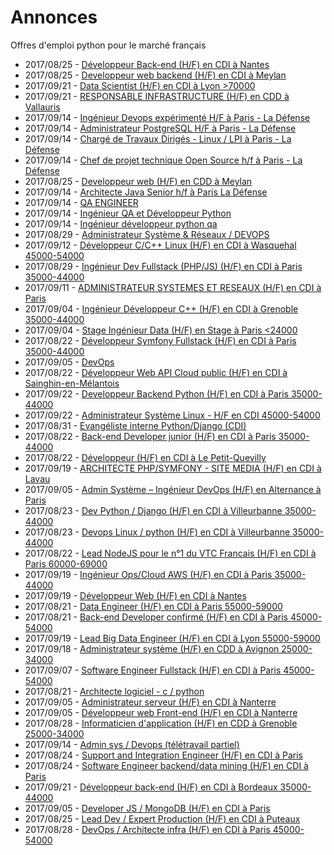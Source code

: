 # Annonces

Offres d'emploi python pour le marché français

* 2017/08/25 - [Développeur Back-end (H/F) en CDI à Nantes](http://www.pyjobs.fr/jobs/details/5863/developpeur-back-end-h-f-en-cdi-a-nantes "Développeur Back-end (H/F) en CDI à Nantes")
* 2017/08/25 - [Developpeur web backend (H/F) en CDI à Meylan](http://www.pyjobs.fr/jobs/details/5862/developpeur-web-backend-h-f-en-cdi-a-meylan "Developpeur web backend (H/F) en CDI à Meylan")
* 2017/09/21 - [Data Scientist (H/F) en CDI à Lyon >70000](http://www.pyjobs.fr/jobs/details/5894/data-scientist-h-f-en-cdi-a-lyon-70000 "Data Scientist (H/F) en CDI à Lyon >70000")
* 2017/09/21 - [RESPONSABLE INFRASTRUCTURE (H/F) en CDD à Vallauris](http://www.pyjobs.fr/jobs/details/5895/responsable-infrastructure-h-f-en-cdd-a-vallauris "RESPONSABLE INFRASTRUCTURE (H/F) en CDD à Vallauris")
* 2017/09/14 - [Ingénieur Devops expérimenté H/F à Paris - La Défense](http://www.pyjobs.fr/jobs/details/5885/ingenieur-devops-experimente-h-f-a-paris-la-defense "Ingénieur Devops expérimenté H/F à Paris - La Défense")
* 2017/09/14 - [Administrateur PostgreSQL H/F à Paris - La Défense](http://www.pyjobs.fr/jobs/details/5886/administrateur-postgresql-h-f-a-paris-la-defense "Administrateur PostgreSQL H/F à Paris - La Défense")
* 2017/09/14 - [Chargé de Travaux Dirigés - Linux / LPI à Paris - La Défense](http://www.pyjobs.fr/jobs/details/5887/charge-de-travaux-diriges-linux-lpi-a-paris-la-defense "Chargé de Travaux Dirigés - Linux / LPI à Paris - La Défense")
* 2017/09/14 - [Chef de projet technique Open Source h/f à Paris - La Défense](http://www.pyjobs.fr/jobs/details/5884/chef-de-projet-technique-open-source-h-f-a-paris-la-defense "Chef de projet technique Open Source h/f à Paris - La Défense")
* 2017/08/25 - [Developpeur web (H/F) en CDD à Meylan](http://www.pyjobs.fr/jobs/details/5861/developpeur-web-h-f-en-cdd-a-meylan "Developpeur web (H/F) en CDD à Meylan")
* 2017/09/14 - [Architecte Java Senior h/f à Paris La Défense](http://www.pyjobs.fr/jobs/details/5883/architecte-java-senior-h-f-a-paris-la-defense "Architecte Java Senior h/f à Paris La Défense")
* 2017/09/14 - [QA ENGINEER](http://www.pyjobs.fr/jobs/details/5881/qa-engineer "QA ENGINEER")
* 2017/09/14 - [Ingénieur QA et Développeur Python](http://www.pyjobs.fr/jobs/details/5880/ingenieur-qa-et-developpeur-python "Ingénieur QA et Développeur Python")
* 2017/09/14 - [Ingénieur développeur python qa](http://www.pyjobs.fr/jobs/details/5882/ingenieur-developpeur-python-qa "Ingénieur développeur python qa")
* 2017/08/29 - [Administrateur Système & Réseaux / DEVOPS](http://www.pyjobs.fr/jobs/details/5868/administrateur-systeme-reseaux-devops "Administrateur Système & Réseaux / DEVOPS")
* 2017/09/12 - [Développeur C/C++ Linux (H/F) en CDI à Wasquehal 45000-54000](http://www.pyjobs.fr/jobs/details/5879/developpeur-c-c-linux-h-f-en-cdi-a-wasquehal-45000-54000 "Développeur C/C++ Linux (H/F) en CDI à Wasquehal 45000-54000")
* 2017/08/29 - [Ingénieur Dev Fullstack (PHP/JS) (H/F) en CDI à Paris 35000-44000](http://www.pyjobs.fr/jobs/details/5867/ingenieur-dev-fullstack-php-js-h-f-en-cdi-a-paris-35000-44000 "Ingénieur Dev Fullstack (PHP/JS) (H/F) en CDI à Paris 35000-44000")
* 2017/09/11 - [ADMINISTRATEUR SYSTEMES ET RESEAUX  (H/F) en CDI à Paris](http://www.pyjobs.fr/jobs/details/5878/administrateur-systemes-et-reseaux-h-f-en-cdi-a-paris "ADMINISTRATEUR SYSTEMES ET RESEAUX  (H/F) en CDI à Paris")
* 2017/09/04 - [Ingénieur Développeur C++ (H/F) en CDI à Grenoble 35000-44000](http://www.pyjobs.fr/jobs/details/5871/ingenieur-developpeur-c-h-f-en-cdi-a-grenoble-35000-44000 "Ingénieur Développeur C++ (H/F) en CDI à Grenoble 35000-44000")
* 2017/09/04 - [Stage Ingénieur Data (H/F) en Stage à Paris <24000](http://www.pyjobs.fr/jobs/details/5870/stage-ingenieur-data-h-f-en-stage-a-paris-24000 "Stage Ingénieur Data (H/F) en Stage à Paris <24000")
* 2017/08/22 - [Développeur Symfony Fullstack (H/F) en CDI à Paris 35000-44000](http://www.pyjobs.fr/jobs/details/5854/developpeur-symfony-fullstack-h-f-en-cdi-a-paris-35000-44000 "Développeur Symfony Fullstack (H/F) en CDI à Paris 35000-44000")
* 2017/09/05 - [DevOps](http://www.pyjobs.fr/jobs/details/5876/devops "DevOps")
* 2017/08/22 - [Développeur Web API Cloud public (H/F) en CDI à Sainghin-en-Mélantois](http://www.pyjobs.fr/jobs/details/5855/developpeur-web-api-cloud-public-h-f-en-cdi-a-sainghin-en-melantois "Développeur Web API Cloud public (H/F) en CDI à Sainghin-en-Mélantois")
* 2017/09/22 - [Developpeur Backend Python (H/F) en CDI à Paris 35000-44000](http://www.pyjobs.fr/jobs/details/5897/developpeur-backend-python-h-f-en-cdi-a-paris-35000-44000 "Developpeur Backend Python (H/F) en CDI à Paris 35000-44000")
* 2017/09/22 - [Administrateur Système Linux - H/F en CDI 45000-54000](http://www.pyjobs.fr/jobs/details/5898/administrateur-systeme-linux-h-f-en-cdi-45000-54000 "Administrateur Système Linux - H/F en CDI 45000-54000")
* 2017/08/31 - [Evangéliste interne Python/Django (CDI)](http://www.pyjobs.fr/jobs/details/5869/evangeliste-interne-python-django-cdi "Evangéliste interne Python/Django (CDI)")
* 2017/08/22 - [Back-end Developer junior (H/F) en CDI à Paris 35000-44000](http://www.pyjobs.fr/jobs/details/5852/back-end-developer-junior-h-f-en-cdi-a-paris-35000-44000 "Back-end Developer junior (H/F) en CDI à Paris 35000-44000")
* 2017/08/22 - [Développeur (H/F) en CDI à Le Petit-Quevilly](http://www.pyjobs.fr/jobs/details/5853/developpeur-h-f-en-cdi-a-le-petit-quevilly "Développeur (H/F) en CDI à Le Petit-Quevilly")
* 2017/09/19 - [ARCHITECTE PHP/SYMFONY - SITE MEDIA (H/F) en CDI à Lavau](http://www.pyjobs.fr/jobs/details/5893/architecte-php-symfony-site-media-h-f-en-cdi-a-lavau "ARCHITECTE PHP/SYMFONY - SITE MEDIA (H/F) en CDI à Lavau")
* 2017/09/05 - [Admin Système – Ingénieur DevOps (H/F) en Alternance à Paris](http://www.pyjobs.fr/jobs/details/5875/admin-systeme-ingenieur-devops-h-f-en-alternance-a-paris "Admin Système – Ingénieur DevOps (H/F) en Alternance à Paris")
* 2017/08/23 - [Dev Python / Django (H/F) en CDI à Villeurbanne 35000-44000](http://www.pyjobs.fr/jobs/details/5856/dev-python-django-h-f-en-cdi-a-villeurbanne-35000-44000 "Dev Python / Django (H/F) en CDI à Villeurbanne 35000-44000")
* 2017/08/23 - [Devops Linux / python (H/F) en CDI à Villeurbanne 35000-44000](http://www.pyjobs.fr/jobs/details/5857/devops-linux-python-h-f-en-cdi-a-villeurbanne-35000-44000 "Devops Linux / python (H/F) en CDI à Villeurbanne 35000-44000")
* 2017/08/22 - [Lead NodeJS pour le n°1 du VTC Francais (H/F) en CDI à Paris 60000-69000](http://www.pyjobs.fr/jobs/details/5851/lead-nodejs-pour-le-ndeg1-du-vtc-francais-h-f-en-cdi-a-paris-60000-69000 "Lead NodeJS pour le n°1 du VTC Francais (H/F) en CDI à Paris 60000-69000")
* 2017/09/19 - [Ingénieur Ops/Cloud AWS (H/F) en CDI à Paris 35000-44000](http://www.pyjobs.fr/jobs/details/5891/ingenieur-ops-cloud-aws-h-f-en-cdi-a-paris-35000-44000 "Ingénieur Ops/Cloud AWS (H/F) en CDI à Paris 35000-44000")
* 2017/09/19 - [Développeur Web (H/F) en CDI à Nantes](http://www.pyjobs.fr/jobs/details/5892/developpeur-web-h-f-en-cdi-a-nantes "Développeur Web (H/F) en CDI à Nantes")
* 2017/08/21 - [Data Engineer (H/F) en CDI à Paris 55000-59000](http://www.pyjobs.fr/jobs/details/5849/data-engineer-h-f-en-cdi-a-paris-55000-59000 "Data Engineer (H/F) en CDI à Paris 55000-59000")
* 2017/08/21 - [Back-end Developer confirmé (H/F) en CDI à Paris 45000-54000](http://www.pyjobs.fr/jobs/details/5850/back-end-developer-confirme-h-f-en-cdi-a-paris-45000-54000 "Back-end Developer confirmé (H/F) en CDI à Paris 45000-54000")
* 2017/09/19 - [Lead Big Data Engineer (H/F) en CDI à Lyon 55000-59000](http://www.pyjobs.fr/jobs/details/5890/lead-big-data-engineer-h-f-en-cdi-a-lyon-55000-59000 "Lead Big Data Engineer (H/F) en CDI à Lyon 55000-59000")
* 2017/09/18 - [Administrateur système (H/F) en CDD à Avignon 25000-34000](http://www.pyjobs.fr/jobs/details/5889/administrateur-systeme-h-f-en-cdd-a-avignon-25000-34000 "Administrateur système (H/F) en CDD à Avignon 25000-34000")
* 2017/09/07 - [Software Engineer Fullstack (H/F) en CDI à Paris 45000-54000](http://www.pyjobs.fr/jobs/details/5877/software-engineer-fullstack-h-f-en-cdi-a-paris-45000-54000 "Software Engineer Fullstack (H/F) en CDI à Paris 45000-54000")
* 2017/08/21 - [Architecte logiciel - c / python](http://www.pyjobs.fr/jobs/details/5848/architecte-logiciel-c-python "Architecte logiciel - c / python")
* 2017/09/05 - [Administrateur serveur (H/F) en CDI à Nanterre](http://www.pyjobs.fr/jobs/details/5873/administrateur-serveur-h-f-en-cdi-a-nanterre "Administrateur serveur (H/F) en CDI à Nanterre")
* 2017/09/05 - [Développeur web Front-end (H/F) en CDI à Nanterre](http://www.pyjobs.fr/jobs/details/5874/developpeur-web-front-end-h-f-en-cdi-a-nanterre "Développeur web Front-end (H/F) en CDI à Nanterre")
* 2017/08/28 - [Informaticien d'application (H/F) en CDD à Grenoble 25000-34000](http://www.pyjobs.fr/jobs/details/5866/informaticien-dapplication-h-f-en-cdd-a-grenoble-25000-34000 "Informaticien d'application (H/F) en CDD à Grenoble 25000-34000")
* 2017/09/14 - [Admin sys / Devops (télétravail partiel)](http://www.pyjobs.fr/jobs/details/5888/admin-sys-devops-teletravail-partiel "Admin sys / Devops (télétravail partiel)")
* 2017/08/24 - [Support and Integration Engineer (H/F) en CDI à Paris](http://www.pyjobs.fr/jobs/details/5858/support-and-integration-engineer-h-f-en-cdi-a-paris "Support and Integration Engineer (H/F) en CDI à Paris")
* 2017/08/24 - [Software Engineer backend/data mining (H/F) en CDI à Paris](http://www.pyjobs.fr/jobs/details/5859/software-engineer-backend-data-mining-h-f-en-cdi-a-paris "Software Engineer backend/data mining (H/F) en CDI à Paris")
* 2017/09/21 - [Développeur back-end (H/F) en CDI à Bordeaux 35000-44000](http://www.pyjobs.fr/jobs/details/5896/developpeur-back-end-h-f-en-cdi-a-bordeaux-35000-44000 "Développeur back-end (H/F) en CDI à Bordeaux 35000-44000")
* 2017/09/05 - [Developer JS / MongoDB (H/F) en CDI à Paris](http://www.pyjobs.fr/jobs/details/5872/developer-js-mongodb-h-f-en-cdi-a-paris "Developer JS / MongoDB (H/F) en CDI à Paris")
* 2017/08/25 - [Lead Dev / Expert Production (H/F) en CDI à Puteaux](http://www.pyjobs.fr/jobs/details/5864/lead-dev-expert-production-h-f-en-cdi-a-puteaux "Lead Dev / Expert Production (H/F) en CDI à Puteaux")
* 2017/08/28 - [DevOps / Architecte infra (H/F) en CDI à Paris 45000-54000](http://www.pyjobs.fr/jobs/details/5865/devops-architecte-infra-h-f-en-cdi-a-paris-45000-54000 "DevOps / Architecte infra (H/F) en CDI à Paris 45000-54000")


